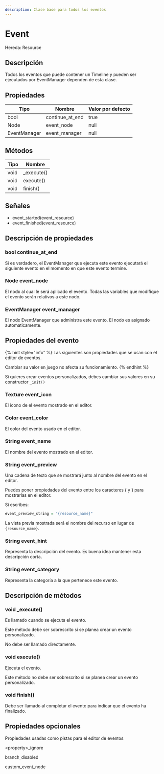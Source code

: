 ```yaml
---
description: Clase base para todos los eventos
---
```


# Event

Hereda: Resource

## Descripción <a href="description" id="description"></a>

Todos los eventos que puede contener un Timeline y pueden ser ejecutados por EventManager dependen de esta clase.

## Propiedades <a href="properties" id="properties"></a>

| Tipo         | Nombre            | Valor por defecto |
| ------------ | ----------------- | ----------------- |
| bool         | continue\_at\_end | true              |
| Node         | event\_node       | null              |
| EventManager | event\_manager    | null              |

## Métodos <a href="methods" id="methods"></a>

| Tipo | Nombre      |
| ---- | ----------- |
| void | \_execute() |
| void | execute()   |
| void | finish()    |

## Señales <a href="signals" id="signals"></a>

* event\_started(event\_resource)
* event\_finished(event\_resource)

## Descripción de propiedades <a href="property_descriptions" id="property_descriptions"></a>

### bool continue\_at\_end <a href="property_continue_at_end" id="property_continue_at_end"></a>

Si es verdadero, el EventManager que ejecuta este evento ejecutará el siguiente evento en el momento en que este evento termine.

### Node event\_node <a href="property_event_node" id="property_event_node"></a>

El nodo al cual le será aplicado el evento. Todas las variables que modifique el evento serán relativos a este nodo.

### EventManager event\_manager <a href="property_event_manager" id="property_event_manager"></a>

El nodo EventManager que administra este evento. El nodo es asignado automaticamente.

## Propiedades del evento

{% hint style="info" %}
Las siguientes son propiedades que se usan con el editor de eventos.

Cambiar su valor en juego no afecta su funcionamiento.
{% endhint %}

Si quieres crear eventos personalizados, debes cambiar sus valores en su constructor `_init()`

### Texture event\_icon

El icono de el evento mostrado en el editor.

### Color event\_color

El color del evento usado en el editor.

### String event\_name

El nombre del evento mostrado en el editor.

### String event\_preview

Una cadena de texto que se mostrará junto al nombre del evento en el editor.

Puedes poner propiedades del evento entre los caracteres { y } para mostrarlas en el editor.

Si escribes:

```coffeescript
event_preview_string = "{resource_name}"
```

La vista previa mostrada será el nombre del recurso en lugar de `{resource_name}`.

### String event\_hint

Representa la descripción del evento. Es buena idea mantener esta descripción corta.

### String event\_category

Representa la categoría a la que pertenece este evento.

## Descripción de métodos

### void \_execute() <a href="method_descriptions" id="method_descriptions"></a>

Es llamado cuando se ejecuta el evento.

Este método debe ser sobrescrito si se planea crear un evento personalizado.

No debe ser llamado directamente.

### void execute() <a href="method_execute" id="method_execute"></a>

Ejecuta el evento.

Este método no debe ser sobrescrito si se planea crear un evento personalizado.

### void finish() <a href="method_finish" id="method_finish"></a>

Debe ser llamado al completar el evento para indicar que el evento ha finalizado.

## Propiedades opcionales

Propiedades usadas como pistas para el editor de eventos

\<property>\_ignore

branch\_disabled

custom\_event\_node
